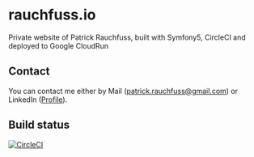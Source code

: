 # rauchfuss.io

Private website of Patrick Rauchfuss, built with Symfony5, CircleCI and deployed to Google CloudRun

## Contact

You can contact me either by Mail ([patrick.rauchfuss@gmail.com](patrick.rauchfuss@gmail.com)) or LinkedIn ([Profile](https://www.linkedin.com/in/patrick-rauchfuss-968559139/)).

## Build status

[![CircleCI](https://circleci.com/gh/prauc/rauchfuss.io.svg?style=svg)](https://circleci.com/gh/prauc/rauchfuss.io)
